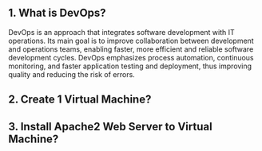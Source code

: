 ## 1. What is DevOps?
DevOps is an approach that integrates software development with IT operations. Its main goal is to improve collaboration between development and operations teams, enabling faster, more efficient and reliable software development cycles. DevOps emphasizes process automation, continuous monitoring, and faster application testing and deployment, thus improving quality and reducing the risk of errors.

## 2. Create 1 Virtual Machine?

## 3. Install Apache2 Web Server to Virtual Machine?